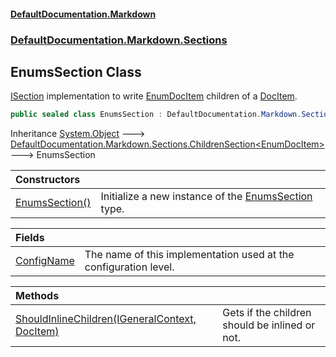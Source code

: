#### [DefaultDocumentation\.Markdown](../../../../index.md 'index')
### [DefaultDocumentation\.Markdown\.Sections](../../../../index.md#DefaultDocumentation.Markdown.Sections 'DefaultDocumentation\.Markdown\.Sections')

## EnumsSection Class

[ISection](https://github.com/Doraku/DefaultDocumentation/blob/master/documentation/api/DefaultDocumentation/Api/ISection/index.md 'DefaultDocumentation\.Api\.ISection') implementation to write [EnumDocItem](https://github.com/Doraku/DefaultDocumentation/blob/master/documentation/api/DefaultDocumentation/Models/Types/EnumDocItem/index.md 'DefaultDocumentation\.Models\.Types\.EnumDocItem') children of a [DocItem](https://github.com/Doraku/DefaultDocumentation/blob/master/documentation/api/DefaultDocumentation/Models/DocItem/index.md 'DefaultDocumentation\.Models\.DocItem')\.

```csharp
public sealed class EnumsSection : DefaultDocumentation.Markdown.Sections.ChildrenSection<DefaultDocumentation.Models.Types.EnumDocItem>
```

Inheritance [System\.Object](https://docs.microsoft.com/en-us/dotnet/api/System.Object 'System\.Object') &#129106; [DefaultDocumentation\.Markdown\.Sections\.ChildrenSection&lt;](../ChildrenSection_T_/index.md 'DefaultDocumentation\.Markdown\.Sections\.ChildrenSection\<T\>')[EnumDocItem](https://github.com/Doraku/DefaultDocumentation/blob/master/documentation/api/DefaultDocumentation/Models/Types/EnumDocItem/index.md 'DefaultDocumentation\.Models\.Types\.EnumDocItem')[&gt;](../ChildrenSection_T_/index.md 'DefaultDocumentation\.Markdown\.Sections\.ChildrenSection\<T\>') &#129106; EnumsSection

| Constructors | |
| :--- | :--- |
| [EnumsSection\(\)](EnumsSection().md 'DefaultDocumentation\.Markdown\.Sections\.EnumsSection\.EnumsSection\(\)') | Initialize a new instance of the [EnumsSection](index.md 'DefaultDocumentation\.Markdown\.Sections\.EnumsSection') type\. |

| Fields | |
| :--- | :--- |
| [ConfigName](ConfigName.md 'DefaultDocumentation\.Markdown\.Sections\.EnumsSection\.ConfigName') | The name of this implementation used at the configuration level\. |

| Methods | |
| :--- | :--- |
| [ShouldInlineChildren\(IGeneralContext, DocItem\)](ShouldInlineChildren(IGeneralContext,DocItem).md 'DefaultDocumentation\.Markdown\.Sections\.EnumsSection\.ShouldInlineChildren\(DefaultDocumentation\.IGeneralContext, DefaultDocumentation\.Models\.DocItem\)') | Gets if the children should be inlined or not\. |
